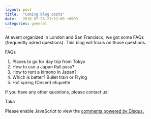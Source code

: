 ```yaml
---
layout: post
title:  "Coming blog posts"
date:   2016-07-26 21:22:00 +0900
categories: general
---
```


At event organized in London and San Francisco, we got some FAQs (frequently asked questions). This blog will focus on those questions.

FAQs

1. Places to go for day trip from Tokyo
2. How to use a Japan Rail pass?
3. How to rent a kimono in Japan?
4. Which is better? Bullet train or Flying
5. Hot spring (Onsen) etiquette

If you have any other  questions, please contact us!

Taka

<div id="disqus_thread"></div>
<script>
var disqus_config = function () {
    this.page.url = PAGE_URL;  // Replace PAGE_URL with your page's canonical URL variable
    this.page.identifier = "2016-07-26-comingblogposts"; // Replace PAGE_IDENTIFIER with your page's unique identifier variable
};

(function() { // DON'T EDIT BELOW THIS LINE
    var d = document, s = d.createElement('script');
    s.src = '//tjconcierge.disqus.com/embed.js';
    s.setAttribute('data-timestamp', +new Date());
    (d.head || d.body).appendChild(s);
})();
</script>
<noscript>Please enable JavaScript to view the <a href="https://disqus.com/?ref_noscript">comments powered by Disqus.</a></noscript>
